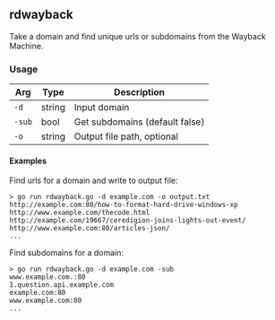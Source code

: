 rdwayback
---------

Take a domain and find unique urls or subdomains from the Wayback Machine.

### Usage 

|Arg|Type|Description|
|---|----|---|
|`-d`|string|Input domain|
|`-sub`|bool|Get subdomains (default false)|
|`-o`|string|Output file path, optional|

#### Examples
Find urls for a domain and write to output file:
```
> go run rdwayback.go -d example.com -o output.txt 
http://example.com:80/how-to-format-hard-drive-windows-xp
http://www.example.com/thecode.html
http://example.com/19667/ceredigion-joins-lights-out-event/
http://www.example.com:80/articles-json/
...
```

Find subdomains for a domain:
```
> go run rdwayback.go -d example.com -sub
www.example.com.:80
1.question.api.example.com
example.com:80
www.example.com:80
...
```
